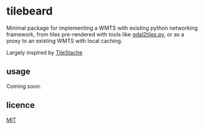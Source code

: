 # tilebeard

Minimal package for implementing a WMTS with existing python networking framework, from tiles pre-rendered with tools like [gdal2tiles.py](http://www.gdal.org/gdal2tiles.html), or as a proxy to an existing WMTS with local caching.

Largely inspired by [TileStache](https://github.com/TileStache/TileStache)

## usage

Coming soon.

## licence

[MIT](https://opensource.org/licenses/MIT)
